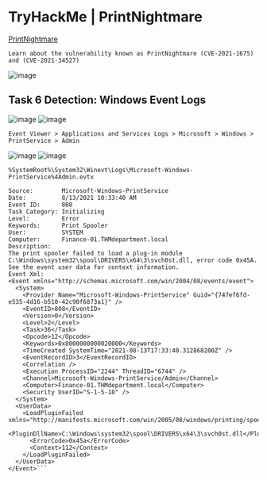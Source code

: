 # TryHackMe | PrintNightmare
[PrintNightmare](https://tryhackme.com/room/printnightmarehpzqlp8)

```Learn about the vulnerability known as PrintNightmare (CVE-2021-1675) and (CVE-2021-34527)```

![image](https://user-images.githubusercontent.com/58542375/209743560-206d44ab-5918-4c54-aea3-34898eecd6a1.png)

## Task 6 Detection: Windows Event Logs
![image](https://user-images.githubusercontent.com/58542375/209743956-fa1301db-2be0-414c-904c-25f909a6999f.png)
![image](https://user-images.githubusercontent.com/58542375/209743996-2ad5adc1-e244-4f13-a2b9-a548540c3293.png)

```Event Viewer > Applications and Services Logs > Microsoft > Windows > PrintService > Admin```

![image](https://user-images.githubusercontent.com/58542375/209744266-04fdae7a-5cec-4f62-b916-819eca7ca42d.png)
![image](https://user-images.githubusercontent.com/58542375/209744456-a49f4210-4b81-4f42-b0b5-8a31d8fe2d4b.png)

```%SystemRoot%\System32\Winevt\Logs\Microsoft-Windows-PrintService%4Admin.evtx```

```Log Name:      Microsoft-Windows-PrintService/Admin
Source:        Microsoft-Windows-PrintService
Date:          8/13/2021 10:33:40 AM
Event ID:      808
Task Category: Initializing
Level:         Error
Keywords:      Print Spooler
User:          SYSTEM
Computer:      Finance-01.THMdepartment.local
Description:
The print spooler failed to load a plug-in module C:\Windows\system32\spool\DRIVERS\x64\3\svch0st.dll, error code 0x45A. See the event user data for context information.
Event Xml:
<Event xmlns="http://schemas.microsoft.com/win/2004/08/events/event">
  <System>
    <Provider Name="Microsoft-Windows-PrintService" Guid="{747ef6fd-e535-4d16-b510-42c90f6873a1}" />
    <EventID>808</EventID>
    <Version>0</Version>
    <Level>2</Level>
    <Task>36</Task>
    <Opcode>12</Opcode>
    <Keywords>0x8000000000020000</Keywords>
    <TimeCreated SystemTime="2021-08-13T17:33:40.312868200Z" />
    <EventRecordID>3</EventRecordID>
    <Correlation />
    <Execution ProcessID="2244" ThreadID="6744" />
    <Channel>Microsoft-Windows-PrintService/Admin</Channel>
    <Computer>Finance-01.THMdepartment.local</Computer>
    <Security UserID="S-1-5-18" />
  </System>
  <UserData>
    <LoadPluginFailed xmlns="http://manifests.microsoft.com/win/2005/08/windows/printing/spooler/core/events">
      <PluginDllName>C:\Windows\system32\spool\DRIVERS\x64\3\svch0st.dll</PluginDllName>
      <ErrorCode>0x45a</ErrorCode>
      <Context>112</Context>
    </LoadPluginFailed>
  </UserData>
</Event>```


